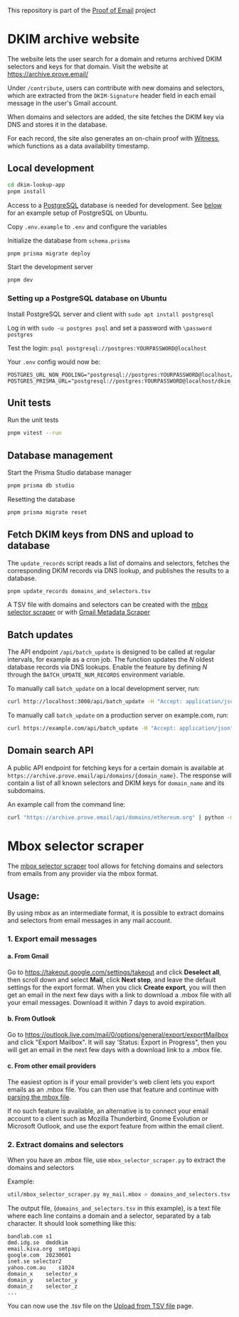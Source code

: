 This repository is part of the [Proof of Email](https://prove.email/) project

# DKIM archive website

The website lets the user search for a domain and returns archived DKIM selectors and keys for that domain. Visit the website at https://archive.prove.email/

Under `/contribute`, users can contribute with new domains and selectors, which are extracted from the `DKIM-Signature` header field in each email message in the user's Gmail account.

When domains and selectors are added, the site fetches the DKIM key via DNS and stores it in the database.

For each record, the site also generates an on-chain proof with [Witness](https://witness.co), which functions as a data availability timestamp.

## Local development

```bash
cd dkim-lookup-app
pnpm install
```

Access to a [PostgreSQL](https://www.postgresql.org/) database is needed for development. See [below](#ubuntu_postgresql) for an example setup of PostgreSQL on Ubuntu.

Copy `.env.example` to `.env` and configure the variables

Initialize the database from `schema.prisma`

```bash
pnpm prisma migrate deploy
```

Start the development server

```bash
pnpm dev
```

<a name="ubuntu_postgresql"></a>
### Setting up a PostgreSQL database on Ubuntu

Install PostgreSQL server and client with `sudo apt install postgresql`

Log in with `sudo -u postgres psql` and set a password with `\password postgres`

Test the login: `psql postgresql://postgres:YOURPASSWORD@localhost`

Your `.env` config would now be:

```
POSTGRES_URL_NON_POOLING="postgresql://postgres:YOURPASSWORD@localhost/dkim_lookup"
POSTGRES_PRISMA_URL="postgresql://postgres:YOURPASSWORD@localhost/dkim_lookup"
```

## Unit tests

Run the unit tests

```bash
pnpm vitest --run
```

## Database management

Start the Prisma Studio database manager

```bash
pnpm prisma db studio
```

Resetting the database

```bash
pnpm prisma migrate reset
```

## Fetch DKIM keys from DNS and upload to database

The `update_records` script reads a list of domains and selectors, fetches the corresponding DKIM records via DNS lookup, and publishes the results to a database.

```bash
pnpm update_records domains_and_selectors.tsv
```

A TSV file with domains and selectors can be created with the [mbox selector scraper](../util/mbox_selector_scraper.py)
or with [Gmail Metadata Scraper](https://github.com/zkemail/selector-scraper)


## Batch updates

The API endpoint `/api/batch_update` is designed to be called at regular intervals, for example as a cron job.
The function updates the *N* oldest database records via DNS lookups.
Enable the feature by defining *N* through the `BATCH_UPDATE_NUM_RECORDS` environment variable.

To manually call `batch_update` on a local development server, run:

```bash
curl http://localhost:3000/api/batch_update -H "Accept: application/json" -H "Authorization: Bearer $CRON_SECRET"
```

To manually call `batch_update` on a production server on example.com, run:

```bash
curl https://example.com/api/batch_update -H "Accept: application/json" -H "Authorization: Bearer $CRON_SECRET"
```

## Domain search API

A public API endpoint for fetching keys for a certain domain is available at `https://archive.prove.email/api/domains/{domain_name}`. The response will contain a list of all known selectors and DKIM keys for `domain_name` and its subdomains.

An example call from the command line:

```bash
curl "https://archive.prove.email/api/domains/ethereum.org" | python -m json.tool
```


<a name="mbox_selector_scraper"></a>

# Mbox selector scraper

The [mbox selector scraper](util/mbox_selector_scraper.py) tool allows for fetching domains and selectors from emails from any provider via the mbox format.

## Usage:

By using mbox as an intermediate format, it is possible to extract domains and selectors from email messages in any mail account.

### 1. Export email messages

#### a. From Gmail

Go to https://takeout.google.com/settings/takeout and click **Deselect all**, then scroll down and select **Mail**, click **Next step**, and leave the default settings for the export format. When you click **Create export**, you will then get an email in the next few days with a link to download a .mbox file with all your email messages. Download it within 7 days to avoid expiration.

#### b. From Outlook

Go to https://outlook.live.com/mail/0/options/general/export/exportMailbox and click "Export Mailbox". It will say 'Status: Export in Progress", then you will get an email in the next few days with a download link to a .mbox file.

#### c. From other email providers

The easiest option is if your email provider's web client lets you export emails as an .mbox file.
You can then use that feature and continue with [parsing the mbox file](#mbox_extract).

If no such feature is available, an alternative is to connect your email account to a client such as Mozilla Thunderbird, Gnome Evolution or Microsoft Outlook, and use the export feature from within the email client.

<a name="mbox_extract"></a>
### 2. Extract domains and selectors

When you have an .mbox file, use `mbox_selector_scraper.py` to extract the domains and selectors

Example:

```bash
util/mbox_selector_scraper.py my_mail.mbox > domains_and_selectors.tsv
```

The output file, (`domains_and_selectors.tsv` in this example), is a text file where each line contains a domain and a selector, separated by a tab character.
It should look something like this:

```
bandlab.com s1
dmd.idg.se  dmddkim
email.kiva.org  smtpapi
google.com  20230601
inet.se selector2
yahoo.com.au    s1024
domain_x	selector_x
domain_y	selector_y
domain_z	selector_z
...
```

You can now use the .tsv file on the [Upload from TSV file](https://archive.prove.email/upload_tsv) page.
